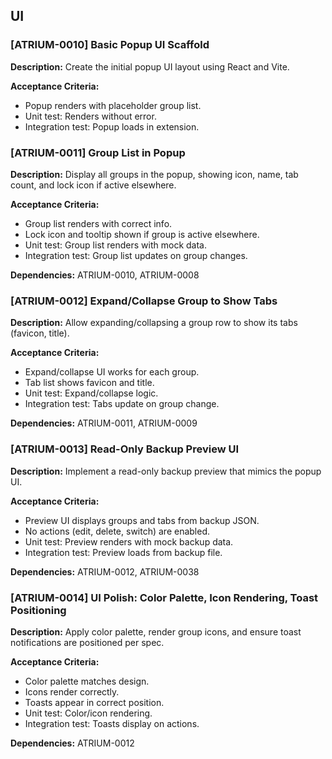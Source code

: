 ## UI

### [ATRIUM-0010] Basic Popup UI Scaffold
**Description:**
Create the initial popup UI layout using React and Vite.

**Acceptance Criteria:**
- Popup renders with placeholder group list.
- Unit test: Renders without error.
- Integration test: Popup loads in extension.

### [ATRIUM-0011] Group List in Popup
**Description:**
Display all groups in the popup, showing icon, name, tab count, and lock icon if active elsewhere.

**Acceptance Criteria:**
- Group list renders with correct info.
- Lock icon and tooltip shown if group is active elsewhere.
- Unit test: Group list renders with mock data.
- Integration test: Group list updates on group changes.

**Dependencies:** ATRIUM-0010, ATRIUM-0008

### [ATRIUM-0012] Expand/Collapse Group to Show Tabs
**Description:**
Allow expanding/collapsing a group row to show its tabs (favicon, title).

**Acceptance Criteria:**
- Expand/collapse UI works for each group.
- Tab list shows favicon and title.
- Unit test: Expand/collapse logic.
- Integration test: Tabs update on group change.

**Dependencies:** ATRIUM-0011, ATRIUM-0009

### [ATRIUM-0013] Read-Only Backup Preview UI
**Description:**
Implement a read-only backup preview that mimics the popup UI.

**Acceptance Criteria:**
- Preview UI displays groups and tabs from backup JSON.
- No actions (edit, delete, switch) are enabled.
- Unit test: Preview renders with mock backup data.
- Integration test: Preview loads from backup file.

**Dependencies:** ATRIUM-0012, ATRIUM-0038

### [ATRIUM-0014] UI Polish: Color Palette, Icon Rendering, Toast Positioning
**Description:**
Apply color palette, render group icons, and ensure toast notifications are positioned per spec.

**Acceptance Criteria:**
- Color palette matches design.
- Icons render correctly.
- Toasts appear in correct position.
- Unit test: Color/icon rendering.
- Integration test: Toasts display on actions.

**Dependencies:** ATRIUM-0012